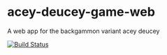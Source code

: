 # acey-deucey-game-web
A web app for the backgammon variant acey deucey

[![Build Status](https://travis-ci.org/KatherineThompson/acey-deucey-game-web.svg?branch=master)](https://travis-ci.org/KatherineThompson/acey-deucey-game-web)